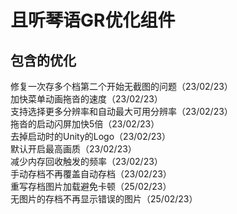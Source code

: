# 且听琴语GR优化组件

## 包含的优化
修复一次存多个档第二个开始无截图的问题（23/02/23）  
加快菜单动画拖沓的速度（23/02/23）  
支持选择更多分辨率和自动最大可用分辨率（23/02/23）  
拖沓的启动闪屏加快5倍（23/02/23）  
去掉启动时的Unity的Logo（23/02/23）  
默认开启最高画质（23/02/23）  
减少内存回收触发的频率（23/02/23）  
手动存档不再覆盖自动存档（23/02/23）  
重写存档图片加载避免卡顿（25/02/23）  
无图片的存档不再显示错误的图片（25/02/23）  